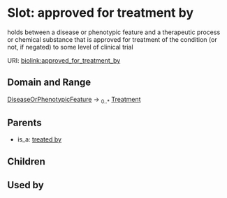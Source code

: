 
# Slot: approved for treatment by


holds between a disease or phenotypic feature and a therapeutic process or chemical substance that is approved for treatment of the condition (or not, if negated) to some level of clinical trial

URI: [biolink:approved_for_treatment_by](https://w3id.org/biolink/vocab/approved_for_treatment_by)


## Domain and Range

[DiseaseOrPhenotypicFeature](DiseaseOrPhenotypicFeature.md) &#8594;  <sub>0..\*</sub> [Treatment](Treatment.md)

## Parents

 *  is_a: [treated by](treated_by.md)

## Children


## Used by

